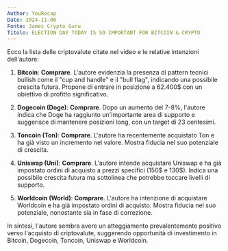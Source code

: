 ```yaml
---
Author: YouRecap
Date: 2024-11-06
Fonte: James Crypto Guru
Titolo: ELECTION DAY TODAY IS SO IMPORTANT FOR BITCOIN & CRYPTO
---
```


Ecco la lista delle criptovalute citate nel video e le relative intenzioni dell'autore:

1. **Bitcoin**: **Comprare**. L'autore evidenzia la presenza di pattern tecnici bullish come il "cup and handle" e il "bull flag", indicando una possibile crescita futura. Propone di entrare in posizione a 62.400$ con un obiettivo di profitto significativo.

2. **Dogecoin (Doge)**: **Comprare**. Dopo un aumento del 7-8%, l'autore indica che Doge ha raggiunto un'importante area di supporto e suggerisce di mantenere posizioni long, con un target di 23 centesimi.

3. **Toncoin (Ton)**: **Comprare**. L'autore ha recentemente acquistato Ton e ha già visto un incremento nel valore. Mostra fiducia nel suo potenziale di crescita.

4. **Uniswap (Uni)**: **Comprare**. L'autore intende acquistare Uniswap e ha già impostato ordini di acquisto a prezzi specifici (150$ e 130$). Indica una possibile crescita futura ma sottolinea che potrebbe toccare livelli di supporto.

5. **Worldcoin (World)**: **Comprare**. L'autore ha intenzione di acquistare Worldcoin e ha già impostato ordini di acquisto. Mostra fiducia nel suo potenziale, nonostante sia in fase di correzione.

In sintesi, l'autore sembra avere un atteggiamento prevalentemente positivo verso l'acquisto di criptovalute, suggerendo opportunità di investimento in Bitcoin, Dogecoin, Toncoin, Uniswap e Worldcoin.
